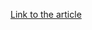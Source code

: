 [Link to the article](https://www.mandiant.com/resources/blog/suspected-apt-actors-leverage-bypass-techniques-pulse-secure-zero-day)
